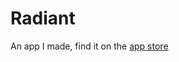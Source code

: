 # Radiant

An app I made, find it on the [app store](https://www.apps.apple.com/app/radiant/id6464150947)
